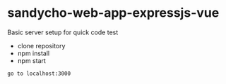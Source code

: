 # sandycho-web-app-expressjs-vue
Basic server setup for quick code test

- clone repository
- npm install
- npm start

```
go to localhost:3000
```